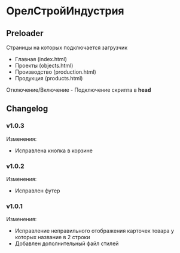 # ОрелСтройИндустрия

## Preloader
Страницы на которых подключается загрузчик
- Главная (index.html)
- Проекты (objects.html)
- Производство (production.html)
- Продукция (products.html)

Отключение/Включение - Подключение скрипта в **head**

## Changelog

### v1.0.3

Изменения:
- Исправлена кнопка в корзине

### v1.0.2

Изменения:
- Исправлен футер

### v1.0.1

Изменения:
- Исправление неправильного отображения карточек товара у которых название в 2 строки
- Добавлен дополнительный файл стилей